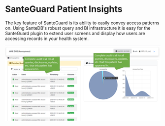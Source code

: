 # SanteGuard Patient Insights

The key feature of SanteGuard is its ability to easily convey access patterns on. Using SanteDB's robust query and BI infrastructure it is easy for the SanteGuard plugin to extend user screens and display how users are accessing records in your health system.

![](<../.gitbook/assets/image (15).png>)


